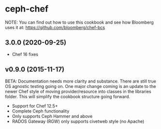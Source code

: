 ceph-chef
=========

NOTE: You can find out how to use this cookbook and see how Bloomberg uses it at:
https://github.com/bloomberg/chef-bcs

3.0.0 (2020-09-25)
------------------
- Chef 16 fixes

v0.9.0 (2015-11-17)
-------------------

BETA: Documentation needs more clarity and substance. There are still true OS agnostic testing going on. One major
change coming is an update to the newer Chef style of moving provider/resource into classes in the libraries folder.
This will simplify the cookbook structure going forward.

- Support for Chef 12.5+
- Complete Ceph functionality
- Only supports Ceph Hammer and above
- RADOS Gateway (RGW) only supports civetweb style (no Apache)
